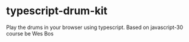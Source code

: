 # typescript-drum-kit
Play the drums in your browser using typescript. Based on javascript-30 course be Wes Bos

